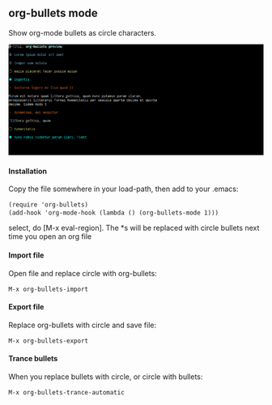 ## org-bullets mode
Show org-mode bullets as circle characters.

![screenshot](https://github.com/hico-horiuchi/org-bullets/raw/master/screenshot.png)

#### Installation
Copy the file somewhere in your load-path, then add to your .emacs:

    (require 'org-bullets)
    (add-hook 'org-mode-hook (lambda () (org-bullets-mode 1)))

select, do [M-x eval-region]. The *s will be replaced with circle bullets next time you open an org file

#### Import file
Open file and replace circle with org-bullets:

    M-x org-bullets-import

#### Export file
Replace org-bullets with circle and save file:

    M-x org-bullets-export

#### Trance bullets
When you replace bullets with circle, or circle with bullets:

    M-x org-bullets-trance-automatic
